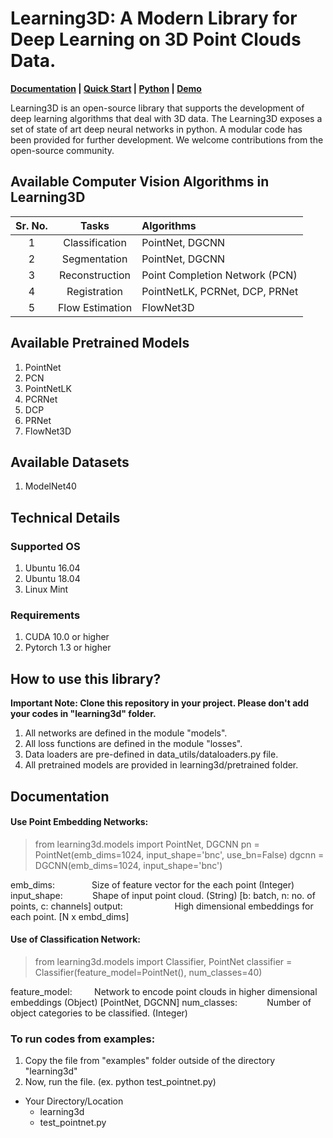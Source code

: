 # Learning3D: A Modern Library for Deep Learning on 3D Point Clouds Data.

**[Documentation]() | [Quick Start]() | [Python]() | [Demo](https://github.com/vinits5/learning3d/blob/master/examples/test_pointnet.py)**

Learning3D is an open-source library that supports the development of deep learning algorithms that deal with 3D data. The Learning3D exposes a set of state of art deep neural networks in python. A modular code has been provided for further development. We welcome contributions from the open-source community.

## Available Computer Vision Algorithms in Learning3D

| Sr. No.       | Tasks         | Algorithms  |
|:-------------:|:----------:|:-----|
| 1 | Classification | PointNet, DGCNN |
| 2 | Segmentation | PointNet, DGCNN |
| 3 | Reconstruction | Point Completion Network (PCN) |
| 4 | Registration | PointNetLK, PCRNet, DCP, PRNet |
| 5 | Flow Estimation | FlowNet3D | 

## Available Pretrained Models
1. PointNet
2. PCN
3. PointNetLK
4. PCRNet
5. DCP
6. PRNet
7. FlowNet3D

## Available Datasets
1. ModelNet40

## Technical Details
### Supported OS
1. Ubuntu 16.04
2. Ubuntu 18.04
3. Linux Mint

### Requirements
1. CUDA 10.0 or higher
2. Pytorch 1.3 or higher

## How to use this library?
**Important Note: Clone this repository in your project. Please don't add your codes in "learning3d" folder.**

1. All networks are defined in the module "models".
2. All loss functions are defined in the module "losses".
3. Data loaders are pre-defined in data_utils/dataloaders.py file.
4. All pretrained models are provided in learning3d/pretrained folder.

## Documentation
####  Use Point Embedding Networks:
> from learning3d.models import PointNet, DGCNN
> pn = PointNet(emb_dims=1024, input_shape='bnc', use_bn=False)
> dgcnn = DGCNN(emb_dims=1024, input_shape='bnc')

emb_dims: &nbsp; &nbsp; &nbsp; &nbsp; &nbsp; &nbsp; &nbsp; Size of feature vector for the each point (Integer)
input_shape: &nbsp; &nbsp; &nbsp; &nbsp; &nbsp; &nbsp;Shape of input point cloud. (String) [b: batch, n: no. of points, c: channels]
output: &nbsp; &nbsp; &nbsp; &nbsp; &nbsp; &nbsp; &nbsp; &nbsp; &nbsp; &nbsp; High dimensional embeddings for each point. [N x embd_dims]

#### Use of Classification Network:
> from learning3d.models import Classifier, PointNet
> classifier = Classifier(feature_model=PointNet(), num_classes=40)

feature_model: &nbsp; &nbsp; &nbsp; &nbsp; Network to encode point clouds in higher dimensional embeddings (Object) [PointNet, DGCNN]
num_classes: &nbsp; &nbsp; &nbsp; &nbsp; &nbsp;&nbsp; Number of object categories to be classified. (Integer)

### To run codes from examples:
1. Copy the file from "examples" folder outside of the directory "learning3d"
2. Now, run the file. (ex. python test_pointnet.py)
- Your Directory/Location
	- learning3d
	- test_pointnet.py